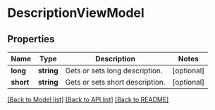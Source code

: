 # DescriptionViewModel

## Properties
Name | Type | Description | Notes
------------ | ------------- | ------------- | -------------
**long** | **string** | Gets or sets long description. | [optional] 
**short** | **string** | Gets or sets short description. | [optional] 

[[Back to Model list]](../../README.md#documentation-for-models) [[Back to API list]](../../README.md#documentation-for-api-endpoints) [[Back to README]](../../README.md)

